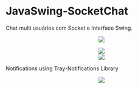 # JavaSwing-SocketChat

Chat multi usuários com Socket e Interface Swing.

<p align="center">
<img src="https://github.com/DomHeal/JavaFX-Chat/blob/master/screenshots/Animation.gif?raw=true"/>
</p>
<p align="center">
<img src="https://github.com/DomHeal/JavaFX-Chat/blob/master/screenshots/Animation3.gif?raw=true"/>
</br>
<img src="http://i.imgur.com/2UvHIJb.png"/>
</p>
Notifications using Tray-Notifications Library
<p align="center">
<img src="http://i.imgur.com/Ckww6DW.png"/>
</p>
